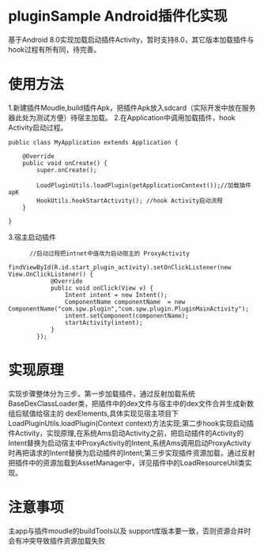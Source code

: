 # pluginSample Android插件化实现

基于Android 8.0实现加载启动插件Activity，暂时支持8.0，其它版本加载插件与hook过程有所有同，待完善。

# 使用方法
1.新建插件Moudle,build插件Apk，把插件Apk放入sdcard（实际开发中放在服务器此处为测试方便）待宿主加载。
2.在Application中调用加载插件，hook Activity启动过程。
```
public class MyApplication extends Application {

    @Override
    public void onCreate() {
        super.onCreate();

        LoadPluginUtils.loadPlugin(getApplicationContext());//加载插件apK
        HookUtils.hookStartActivity(); //hook Activity启动流程
    }

}
```
3.宿主启动插件

```
      //启动过程把intnet中值改为启动宿主的 ProxyActivity
        findViewById(R.id.start_plugin_activity).setOnClickListener(new View.OnClickListener() {
            @Override
            public void onClick(View v) {
                Intent intent = new Intent();
                ComponentName componentName  = new ComponentName("com.spw.plugin","com.spw.plugin.PluginMainActivity");
                intent.setComponent(componentName);
                startActivity(intent);
            }
        });
```



# 实现原理

实现步骤整体分为三步。第一步加载插件，通过反射加载系统 BaseDexClassLoader类，把插件中的dex文件与宿主中的dex文件合并生成新数组后赋值给宿主的 dexElements,具体实现见宿主项目下LoadPluginUtils.loadPlugin(Context context)方法实现;第二步hook实现启动插件Activity，实现原理,在系统Ams启动Activity之前，把启动插件的Activity的Intent替换为启动宿主中ProxyActivity的Intent,系统Ams调用启动ProxyActivity时再把请求的Intent替换为启动插件的Intent;第三步实现插件资源加载，通过反射把插件中的资源加载到AssetManager中，详见插件中的LoadResourceUtil类实现。


# 注意事项

主app与插件moudle的buildTools以及 support库版本要一致，否则资源合并时会有冲突导致插件资源加载失败







